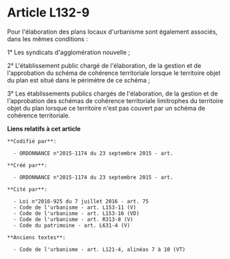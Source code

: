 # Article L132-9

Pour l'élaboration des plans locaux d'urbanisme sont également associés, dans les mêmes conditions :

1° Les syndicats d'agglomération nouvelle ;

2° L'établissement public chargé de l'élaboration, de la gestion et de l'approbation du schéma de cohérence territoriale
lorsque le territoire objet du plan est situé dans le périmètre de ce schéma ;

3° Les établissements publics chargés de l'élaboration, de la gestion et de l'approbation des schémas de cohérence
territoriale limitrophes du territoire objet du plan lorsque ce territoire n'est pas couvert par un schéma de cohérence
territoriale.

**Liens relatifs à cet article**

	**Codifié par**:

	  - ORDONNANCE n°2015-1174 du 23 septembre 2015 - art.

	**Créé par**:

	  - ORDONNANCE n°2015-1174 du 23 septembre 2015 - art.

	**Cité par**:

	  - Loi n°2016-925 du 7 juillet 2016 - art. 75
	  - Code de l'urbanisme - art. L153-11 (V)
	  - Code de l'urbanisme - art. L153-16 (VD)
	  - Code de l'urbanisme - art. R313-8 (V)
	  - Code du patrimoine - art. L631-4 (V)

	**Anciens textes**:

	  - Code de l'urbanisme - art. L121-4, alinéas 7 à 10 (VT)
